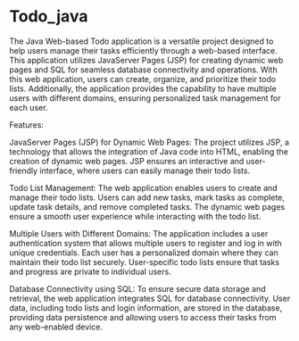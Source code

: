 # Todo_java

The Java Web-based Todo application is a versatile project designed to help users manage their tasks efficiently through a web-based interface. This application utilizes JavaServer Pages (JSP) for creating dynamic web pages and SQL for seamless database connectivity and operations. With this web application, users can create, organize, and prioritize their todo lists. Additionally, the application provides the capability to have multiple users with different domains, ensuring personalized task management for each user.

Features:

JavaServer Pages (JSP) for Dynamic Web Pages: The project utilizes JSP, a technology that allows the integration of Java code into HTML, enabling the creation of dynamic web pages. JSP ensures an interactive and user-friendly interface, where users can easily manage their todo lists.

Todo List Management: The web application enables users to create and manage their todo lists. Users can add new tasks, mark tasks as complete, update task details, and remove completed tasks. The dynamic web pages ensure a smooth user experience while interacting with the todo list.

Multiple Users with Different Domains: The application includes a user authentication system that allows multiple users to register and log in with unique credentials. Each user has a personalized domain where they can maintain their todo list securely. User-specific todo lists ensure that tasks and progress are private to individual users.

Database Connectivity using SQL: To ensure secure data storage and retrieval, the web application integrates SQL for database connectivity. User data, including todo lists and login information, are stored in the database, providing data persistence and allowing users to access their tasks from any web-enabled device.
